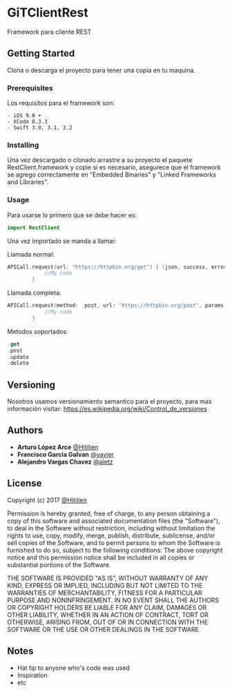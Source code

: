 # GiTClientRest
Framework para cliente REST

## Getting Started

Clona o descarga el proyecto para tener una copia en tu maquina.

### Prerequisites

Los requisitos para el framework son:
```
- iOS 9.0 +
- XCode 8.3.3
- Swift 3.0, 3.1, 3.2
```
### Installing

Una vez descargado o clonado arrastre a su proyecto el paquete RestClient.framework y copie si es necesario, asegurece que el framework se agrego correctamente en "Embedded Binaries" y "Linked Frameworks and Libraries".

### Usage

Para usarse lo primero que se debe hacer es:

```swift
import RestClient
```

Una vez importado se manda a llamar:

Llamada normal:
```swift
APICall.request(url: "https://httpbin.org/get") { (json, success, error) in
            //My code
        }
```

Llamada completa:
```swift
APICall.request(method: .post, url: "https://httpbin.org/post", params: ["key" : "object" as AnyObject], headers: ["key" : "object"]) { (json, success, error) in
            //My code
        }
```

Metodos soportados:
```swift
.get
.post
.update
.delete
```

## Versioning

Nosotros usamos versionamiento semantico para el proyecto, para mas información visitar: https://es.wikipedia.org/wiki/Control_de_versiones

## Authors

* **Arturo López Arce** [@Hitilien](https://github.com/Hitilien)
* **Francisco Garcia Galvan** [@yavier](https://github.com/yavier)
* **Alejandro Vargas Chavez** [@aletz](https://github.com/aletz)

## License

Copyright (c) 2017 [@Hitilien](https://github.com/Hitilien)

Permission is hereby granted, free of charge, to any person obtaining a copy of this software and associated documentation files (the "Software"), to deal in the Software without restriction, including without limitation the rights to use, copy, modify, merge, publish, distribute, sublicense, and/or sell copies of the Software, and to permit persons to whom the Software is furnished to do so, subject to the following conditions:
The above copyright notice and this permission notice shall be included in all copies or substantial portions of the Software.

THE SOFTWARE IS PROVIDED "AS IS", WITHOUT WARRANTY OF ANY KIND, EXPRESS OR IMPLIED, INCLUDING BUT NOT LIMITED TO THE WARRANTIES OF MERCHANTABILITY, FITNESS FOR A PARTICULAR PURPOSE AND NONINFRINGEMENT. IN NO EVENT SHALL THE AUTHORS OR COPYRIGHT HOLDERS BE LIABLE FOR ANY CLAIM, DAMAGES OR OTHER LIABILITY, WHETHER IN AN ACTION OF CONTRACT, TORT OR OTHERWISE, ARISING FROM, OUT OF OR IN CONNECTION WITH THE SOFTWARE OR THE USE OR OTHER DEALINGS IN THE SOFTWARE.

## Notes

* Hat tip to anyone who's code was used
* Inspiration
* etc
